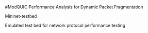 #ModQUIC Performance Analysis for Dynamic Packet Fragmentation

Mininet-testbed

Emulated test bed for network protocol performance testing

